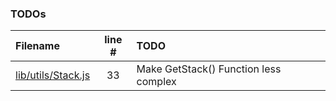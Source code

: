 ### TODOs

| Filename                                     | line # | TODO                                  |
| :------------------------------------------- | :----: | :------------------------------------ |
| [lib/utils/Stack.js](lib/utils/Stack.js#L33) |   33   | Make GetStack() Function less complex |
